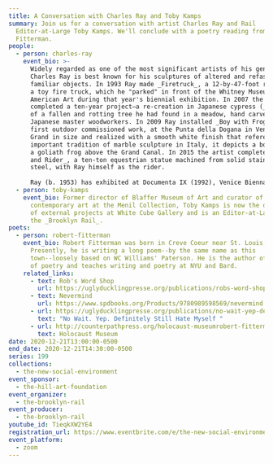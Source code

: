 ```yaml
---
title: A Conversation with Charles Ray and Toby Kamps
summary: Join us for a conversation with artist Charles Ray and Rail
  Editor-at-Large Toby Kamps. We'll conclude with a poetry reading from Robert
  Fitterman.
people:
  - person: charles-ray
    event_bio: >-
      Widely regarded as one of the most significant artists of his generation,
      Charles Ray is best known for his sculptures of altered and refashioned
      familiar objects. In 1993 Ray made _Firetruck_, a 12-by-47-foot replica of
      a toy fire truck, which he "parked" in front of the Whitney Museum of
      American Art during that year's biennial exhibition. In 2007 the artist
      completed a ten-year project—a re-creation in Japanese cypress (_Hinoki_)
      of a fallen and rotting tree he had found in a meadow, hand carved by
      Japanese master woodworkers. In 2009 Ray installed _Boy with Frog_, his
      first outdoor commissioned work, at the Punta della Dogana in Venice.
      Grand in size and realized with a smooth white finish that references the
      important tradition of marble sculpture in Italy, it depicts a boy holding
      a goliath frog above the Grand Canal. In 2015 the artist completed _Horse
      and Rider_, a ten-ton equestrian statue machined from solid stainless
      steel, with Ray himself as the rider.  
        
      Ray (b. 1953) has exhibited at Documenta IX (1992), Venice Biennales in 1993, 2003, and 2013 and five Whitney Biennials, and he has had one-person museum exhibitions in Basel, Chicago, London, Los Angeles, Milan, Bern, Vienna, and Oslo, among other cities. Ray lives and works in Los Angeles.
  - person: toby-kamps
    event_bio: Former director of Blaffer Museum of Art and curator of modern and
      contemporary art at the Menil Collection, Toby Kamps is now the director
      of external projects at White Cube Gallery and is an Editor-at-Large for
      the _Brooklyn Rail_.
poets:
  - person: robert-fitterman
    event_bio: Robert Fitterman was born in Creve Coeur near St. Louis, Missouri.
      Presently, he is writing a long poem--by the same name as this
      town--loosely based on WC Williams' Paterson. He is the author of 15 books
      of poetry and teaches writing and poetry at NYU and Bard.
    related_links:
      - text: Rob's Word Shop
        url: https://uglyducklingpresse.org/publications/robs-word-shop/
      - text: Nevermind
        url: https://www.spdbooks.org/Products/9780989598569/nevermind.aspx
      - url: https://uglyducklingpresse.org/publications/no-wait-yep-definitely-still-hate-myself/
        text: "No Wait. Yep. Definitely Still Hate Myself "
      - url: http://counterpathpress.org/holocaust-museumrobert-fitterman
        text: Holocaust Museum
date: 2020-12-21T13:00:00-0500
end_date: 2020-12-21T14:30:00-0500
series: 199
collections:
  - the-new-social-environment
event_sponsor:
  - the-hill-art-foundation
event_organizer:
  - the-brooklyn-rail
event_producer:
  - the-brooklyn-rail
youtube_id: TieqkXW2YE4
registration_url: https://www.eventbrite.com/e/the-new-social-environment-199-charles-ray-tickets-132188500363
event_platform:
  - zoom
---
```

